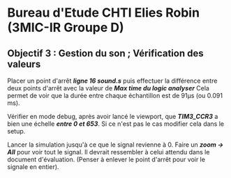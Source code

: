 # Bureau d'Etude CHTI Elies Robin (3MIC-IR Groupe D)
## Objectif 3 : Gestion du son ; Vérification des valeurs

Placer un point d'arrêt ***ligne 16 sound.s*** puis effectuer la différence entre deux points d'arrêt avec la valeur de ***Max time du logic analyser*** Cela permet de voir que la durée entre chaque échantillon est de 91µs (ou 0.091 ms).

Vérifier en mode debug, après avoir lancé le viewport, que ***TIM3_CCR3*** a bien une échelle ***entre 0 et 653***. Si ce n'est pas le cas modifier cela dans le setup.

Lancer la simulation jusqu'à ce que le signal revienne à 0. Faire un ***zoom -> All*** pour voir tout le signal. Il devrait ressembler à celui attendu dans le document d'évaluation. (Penser à enlever le point d'arrêt pour voir le signale en entier).
